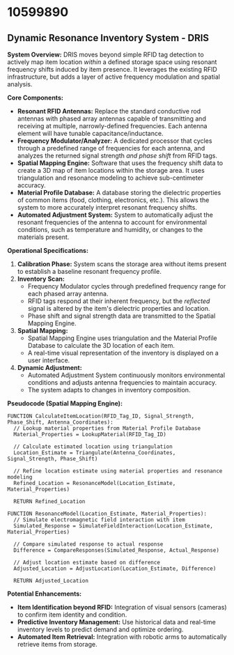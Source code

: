 # 10599890

## Dynamic Resonance Inventory System - DRIS

**System Overview:** DRIS moves beyond simple RFID tag detection to actively map item location *within* a defined storage space using resonant frequency shifts induced by item presence. It leverages the existing RFID infrastructure, but adds a layer of active frequency modulation and spatial analysis.

**Core Components:**

*   **Resonant RFID Antennas:** Replace the standard conductive rod antennas with phased array antennas capable of transmitting and receiving at multiple, narrowly-defined frequencies. Each antenna element will have tunable capacitance/inductance.
*   **Frequency Modulator/Analyzer:** A dedicated processor that cycles through a predefined range of frequencies for each antenna, and analyzes the returned signal strength *and phase shift* from RFID tags.
*   **Spatial Mapping Engine:** Software that uses the frequency shift data to create a 3D map of item locations within the storage area. It uses triangulation and resonance modeling to achieve sub-centimeter accuracy.
*   **Material Profile Database:** A database storing the dielectric properties of common items (food, clothing, electronics, etc.). This allows the system to more accurately interpret resonant frequency shifts.
*   **Automated Adjustment System:** System to automatically adjust the resonant frequencies of the antenna to account for environmental conditions, such as temperature and humidity, or changes to the materials present.

**Operational Specifications:**

1.  **Calibration Phase:** System scans the storage area without items present to establish a baseline resonant frequency profile.
2.  **Inventory Scan:**
    *   Frequency Modulator cycles through predefined frequency range for each phased array antenna.
    *   RFID tags respond at their inherent frequency, but the *reflected* signal is altered by the item's dielectric properties and location.
    *   Phase shift and signal strength data are transmitted to the Spatial Mapping Engine.
3.  **Spatial Mapping:**
    *   Spatial Mapping Engine uses triangulation and the Material Profile Database to calculate the 3D location of each item.
    *   A real-time visual representation of the inventory is displayed on a user interface.
4.  **Dynamic Adjustment:**
    *   Automated Adjustment System continuously monitors environmental conditions and adjusts antenna frequencies to maintain accuracy.
    *   The system adapts to changes in inventory composition.

**Pseudocode (Spatial Mapping Engine):**

```
FUNCTION CalculateItemLocation(RFID_Tag_ID, Signal_Strength, Phase_Shift, Antenna_Coordinates):
  // Lookup material properties from Material Profile Database
  Material_Properties = LookupMaterial(RFID_Tag_ID)

  // Calculate estimated location using triangulation
  Location_Estimate = Triangulate(Antenna_Coordinates, Signal_Strength, Phase_Shift)

  // Refine location estimate using material properties and resonance modeling
  Refined_Location = ResonanceModel(Location_Estimate, Material_Properties)

  RETURN Refined_Location

FUNCTION ResonanceModel(Location_Estimate, Material_Properties):
  // Simulate electromagnetic field interaction with item
  Simulated_Response = SimulateFieldInteraction(Location_Estimate, Material_Properties)

  // Compare simulated response to actual response
  Difference = CompareResponses(Simulated_Response, Actual_Response)

  // Adjust location estimate based on difference
  Adjusted_Location = AdjustLocation(Location_Estimate, Difference)

  RETURN Adjusted_Location

```

**Potential Enhancements:**

*   **Item Identification beyond RFID:** Integration of visual sensors (cameras) to confirm item identity and condition.
*   **Predictive Inventory Management:** Use historical data and real-time inventory levels to predict demand and optimize ordering.
*   **Automated Item Retrieval:** Integration with robotic arms to automatically retrieve items from storage.